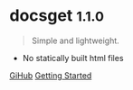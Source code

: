 # docsget <small>1.1.0</small>

>  Simple and lightweight.

* No statically built html files

[GiHub](https://github.com/mytom1998/docsget)
[Getting Started](?id=docsget)

